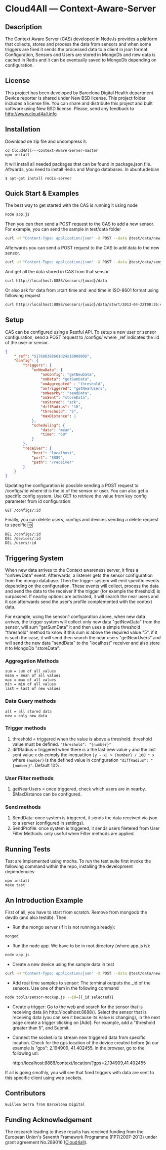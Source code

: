 Cloud4All — Context-Aware-Server
================================

Description
-----------

The Context Aware Server (CAS) developed in NodeJs provides a platform that collects, stores and process the data from sensors and when some triggers are fired it sends the processed data to a client in json format. Configuration, Sensors and Users are stored in MongoDb and new data is cached in Redis and it can be eventually saved to MongoDb depending on configuration.


License
-------

This project has been developed by Barcelona Digital Health department. Device reporter is shared under New BSD license. This project folder includes a license file. You can share and distribute this project and built software using New BSD license. Please, send any feedback to http://www.cloud4all.info


Installation
------------

Download de zip file and uncompress it.

	cd Cloud4All---Context-Aware-Server-master
	npm install

It will install all needed packages that can be found in package.json file. Aftwards, you need to install Redis and Mongo databases. In ubuntu/debian

	$ apt-get install redis-server


Quick Start & Examples
----------------------

The best way to get started with the CAS is running it using node

```bash
node app.js
```

Then you can then send a POST request to the CAS to add a new sensor. For example, you can send the sample in test/data folder

```bash
curl -H "Content-Type: application/json" -X POST --data @test/data/new-device-sample.json http://localhost:8888/devices
```
Afterwards you can send a POST request to the CAS to add data to the new sensor.

```bash
curl -H "Content-Type: application/json" -X POST --data @test/data/sensor-sample-data.json http://localhost:8888/sensors/{uuid}/data
```
And get all the data stored in CAS from that sensor

```bash
curl http://localhost:8888/sensors/{uuid}/data
```

Or also ask for data from :start time and :end time in ISO-8601 format using following request

```bash
curl http://localhost:8888/sensors/{uuid}/data/start/2013-04-22T00:35:43.12Z/end/2013-04-22T01:15:43.28Z
```


Setup
-----

CAS can be configured using a Restful API. To setup a new user or sensor configuration, send a POST request to /configs/ where _ref indicates the :id of the user or sensor.

```json
{
	"_ref": "517686388661d24a16000006",
	"config": {
        "triggers": {
            "onNewData": {
                "onConfig": "getNewData",
                "onData": "getSumData",
                "onAggregated" : "threshold",
                "onTriggered": "getNearUsers",
                "onNearby": "sendData",
                "onSent": "storeData",
                "onStored": "ack",
                "diffRadius": "10",
                "threshold": "5",
                "maxDistance": 1
            },
            "scheduling": {
                "data": "mean",
                "time": "60"
            }
        },
        "receiver": {
            "host": "localhost",
            "port": "8889",
            "path": "/receiver"
        }
    }
}
```

Updating the configuration is possible sending a POST request to /configs/:id where id is the id of the sensor or user. You can also get a specific config system. Use GET to retrieve the value from key config parameter from id configuration:

	GET /configs/:id

Finally, you can delete users, configs and devices sending a delete request to specific :id:

	DEL /configs/:id
	DEL /devices/:id
	DEL /users/:id


Triggering System
-----------------

When new data arrives to the Context awareness server, it fires a "onNewData" event. Afterwards, a listener gets the sensor configuration from the mongo database. Then the trigger system will emit specific events depending on the configuration. These events will collect, process the data and send the data to the receiver if the trigger (for example the threshold) is surpassed. If nearby options are activated, it will search the near users and it can afterwards send the user's profile complemented with the context data.

For example, using the sensor:1 configuration above, when new data arrives, the trigger system will collect only new data "getNewData" from the sensor, will sum "getSumData" it and then uses a simple threshold "threshold" method to know if this sum is above the required value "5", if it is such the case, it will send then search the near users "getNearUsers" and will send the new data "sendData" to the "localhost" receiver and also store it to MongoDb "storeData".

### Aggregation Methods

	sum = sum of all values
	mean = mean of all values
	max = max of all values
	min = min of all values
	last = last of new values

### Data Query methods

	all = all stored data
	new = only new data

### Trigger methods

1. threshold = triggered when the value is above a threshold. threshold value must be defined. `"threshold": "{number}"`
2. diffRadius = triggered when there is a the last new value `y` and the last sent value `x` do comply the inequattion `|y - x| > {number} / 100 * x` where `{number}` is the defined value in configuration `"diffRadius": "{number}"`. Default 10%.

### User Filter methods

1. getNearUsers = once triggered, check which users are in nearby. $MaxDistance can be configured.

### Send methods

1. SendData: once system is triggered, it sends the data received via json to a server (configured in settings).
2. SendProfile: once system is triggered, it sends users filetered from User Filter Methods. only useful when Filter methods are applied.


Running Tests
-------------

Test are implemented using mocha. To run the test suite first invoke the following command within the repo, installing the development dependencies:

	npm install
	make test


An Introduction Example
------------------------
First of all, you have to start from scratch. Remove from mongodb the devdb (and also testdb). Then:

* Run the mongo server (if it is not running already):

```bash
mongod
```

* Run the node app. We have to be in root directory (where app.js is):

```bash
node app.js
```

* Create a new device using the sample data in test

```bash
curl -H "Content-Type: application/json" -X POST --data @test/data/new-device-sample.json http://127.0.0.1:8888/devices
```

* Add real time samples to sensor: The terminal outputs the _id of the sensors. Use one of them in the following command

```bash
node tools/sensor-mockup.js --id={{_id selected}}
```

* Create a trigger: Go to the web and search for the sensor that is receiving data (in http://localhost:8888/). Select the sensor that is receiving data (you can see it because its Value is changing), in the next page create a trigger clicking on [Add]. For example, add a "threshold greater than 5", and Submit.

* Connect the socket.io to stream new triggered data from specific location. Check for the gps location of the device created before (in our example is "gps": 2.194909, 41.402455. In the browser, go to the following url:

    http://localhost:8888/context/location/?gps=2.194909,41.402455

If all is going smothly, you will see that fired triggers with data are sent to this specific client using web sockets.


Contributors
------------

	Guillem Serra from Barcelona Digital


Funding Acknowledgement
------------

The research leading to these results has received funding from the European
Union's Seventh Framework Programme (FP7/2007-2013) under grant agreement No.289016
([Cloud4all](http://www.cloud4all.info/)).
